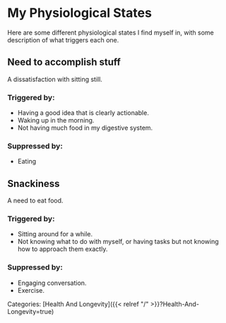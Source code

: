 # My Physiological States

Here are some different physiological states I find myself in, with some
description of what triggers each one.

## Need to accomplish stuff

A dissatisfaction with sitting still.

### Triggered by:

 - Having a good idea that is clearly actionable.
 - Waking up in the morning.
 - Not having much food in my digestive system.

### Suppressed by:

 - Eating

## Snackiness

A need to eat food.

### Triggered by:

 - Sitting around for a while.
 - Not knowing what to do with myself, or having tasks but not knowing how to
   approach them exactly.

### Suppressed by:

 - Engaging conversation.
 - Exercise.

Categories: [Health And Longevity]({{< relref "/" >}}?Health-And-Longevity=true)